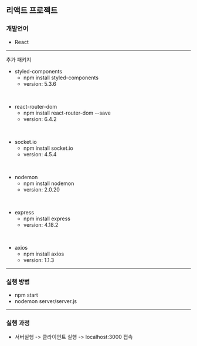 ## 리액트 프로젝트


### 개발언어 
- React
---

추가 패키지
- styled-components
    - npm install styled-components
    - version: 5.3.6

<br>

- react-router-dom
    - npm install react-router-dom --save
    - version: 6.4.2

<br>

- socket.io
    - npm install socket.io
    - version: 4.5.4

<br>

- nodemon
    - npm install nodemon
    - version: 2.0.20

<br>

- express
    - npm install express
    - version: 4.18.2

<br>

- axios
    - npm install axios
    - version: 1.1.3
---

### 실행 방법
- npm start
- nodemon server/server.js
---

### 실행 과정
- 서버실행 -> 클라이언트 실행 -> localhost:3000 접속